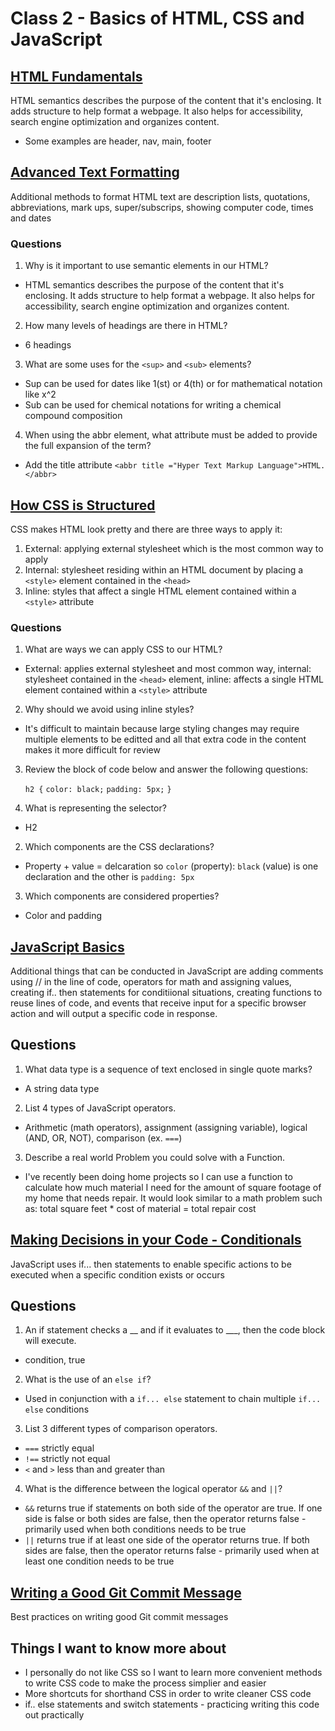 # Class 2 - Basics of HTML, CSS and JavaScript

## [HTML Fundamentals](https://developer.mozilla.org/en-US/docs/Learn/HTML/Introduction_to_HTML/HTML_text_fundamentals)
HTML semantics describes the purpose of the content that it's enclosing. It adds structure to help format a webpage. It also helps for accessibility, search engine optimization and organizes content.
 - Some examples are header, nav, main, footer

## [Advanced Text Formatting](https://developer.mozilla.org/en-US/docs/Learn/HTML/Introduction_to_HTML/Advanced_text_formatting)
Additional methods to format HTML text are description lists, quotations, abbreviations, mark ups, super/subscrips, showing computer code, times and dates

### Questions

1. Why is it important to use semantic elements in our HTML?
- HTML semantics describes the purpose of the content that it's enclosing. It adds structure to help format a webpage. It also helps for accessibility, search engine optimization and organizes content.
2. How many levels of headings are there in HTML?
- 6 headings
3. What are some uses for the ```<sup>``` and ```<sub>``` elements?
- Sup can be used for dates like 1(st) or 4(th) or for mathematical notation like x^2
- Sub can be used for chemical notations for writing a chemical compound composition
4. When using the abbr element, what attribute must be added to provide the full expansion of the term?
- Add the title attribute ```<abbr title ="Hyper Text Markup Language">HTML.</abbr>```

## [How CSS is Structured](https://developer.mozilla.org/en-US/docs/Learn/CSS/First_steps/How_CSS_is_structured)

CSS makes HTML look pretty and there are three ways to apply it:
1. External: applying external stylesheet which is the most common way to apply
2. Internal: stylesheet residing within an HTML document by placing a ```<style>``` element contained in the ```<head>```
3. Inline: styles that affect a single HTML element contained within a ```<style>``` attribute

### Questions

1. What are ways we can apply CSS to our HTML?
- External: applies external stylesheet and most common way, internal: stylesheet contained in the ```<head>``` element, inline: affects a single HTML element contained within a ```<style>``` attribute
2. Why should we avoid using inline styles?
- It's difficult to maintain because large styling changes may require multiple elements to be editted and all that extra code in the content makes it more difficult for review
3. Review the block of code below and answer the following questions:

   ```h2 {```
     ```color: black;```
     ```padding: 5px;```
   ```}```

1. What is representing the selector?
- H2
2. Which components are the CSS declarations?
- Property + value = delcaration so ```color``` (property): ```black``` (value) is one declaration and the other is ```padding: 5px```
3. Which components are considered properties?
- Color and padding

## [JavaScript Basics](https://developer.mozilla.org/en-US/docs/Learn/Getting_started_with_the_web/JavaScript_basics)
Additional things that can be conducted in JavaScript are adding comments using // in the line of code, operators for math and assigning values, creating if.. then statements for conditiional situations, creating functions to reuse lines of code, and events that receive input for a specific browser action and will output a specific code in response.

## Questions

1. What data type is a sequence of text enclosed in single quote marks?
- A string data type
2. List 4 types of JavaScript operators.
- Arithmetic (math operators), assignment (assigning variable), logical (AND, OR, NOT), comparison (ex. ```===```)
3. Describe a real world Problem you could solve with a Function.
- I've recently been doing home projects so I can use a function to calculate how much material I need for the amount of square footage of my home that needs repair. It would look similar to a math problem such as: total square feet * cost of material = total repair cost

## [Making Decisions in your Code - Conditionals](https://developer.mozilla.org/en-US/docs/Learn/JavaScript/Building_blocks/conditionals)
JavaScript uses if... then statements to enable specific actions to be executed when a specific condition exists or occurs

## Questions

1. An if statement checks a __ and if it evaluates to ___, then the code block will execute.
- condition, true
2. What is the use of an ```else if```?
- Used in conjunction with a ```if... else``` statement to chain multiple ```if... else``` conditions
3. List 3 different types of comparison operators.
- ```===``` strictly equal
- ```!==``` strictly not equal
- ```<``` and ```>``` less than and greater than
4. What is the difference between the logical operator ```&&``` and ```||```?
- ```&&``` returns true if statements on both side of the operator are true. If one side is false or both sides are false, then the operator returns false - primarily used when both conditions needs to be true
- ```||``` returns true if at least one side of the operator returns true. If both sides are false, then the operator returns false - primarily used when at least one condition needs to be true

## [Writing a Good Git Commit Message](https://cbea.ms/git-commit/)
Best practices on writing good Git commit messages

## Things I want to know more about

- I personally do not like CSS so I want to learn more convenient methods to write CSS code to make the process simplier and easier
- More shortcuts for shorthand CSS in order to write cleaner CSS code
- if.. else statements and switch statements - practicing writing this code out practically
